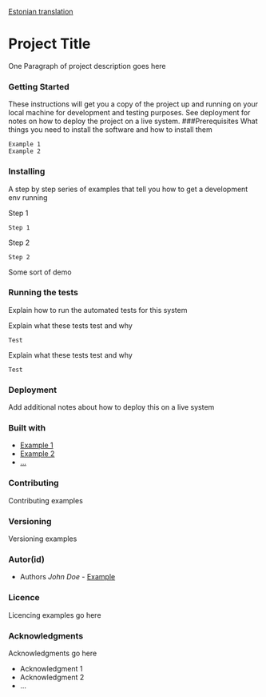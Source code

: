 [Estonian translation](./README.basic.md)
# Project Title
One Paragraph of project description goes here
### Getting Started
These instructions will get you a copy of the project up and running on your local machine for development and testing purposes. See deployment for notes on how to deploy the project on a live system.
###Prerequisites
What things you need to install the software and how to install them
```
Example 1
Example 2
```
### Installing
A step by step series of examples that tell you how to get a development env running

Step 1
```
Step 1
```
Step 2
```
Step 2
```

Some sort of demo

### Running the tests
Explain how to run the automated tests for this system

Explain what these tests test and why
```
Test
```
Explain what these tests test and why
```
Test
```

### Deployment
Add additional notes about how to deploy this on a live system

### Built with
- [Example 1]()
- [Example 2]()
- [...]()

### Contributing
Contributing examples

### Versioning
Versioning examples

### Autor(id)
- Authors _John Doe_ - [Example]()

### Licence
Licencing examples go here

### Acknowledgments
Acknowledgments go here
- Acknowledgment 1
- Acknowledgment 2
- ...